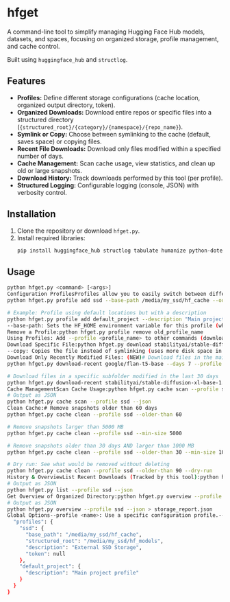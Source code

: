 # hfget

A command-line tool to simplify managing Hugging Face Hub models, datasets, and spaces, focusing on organized storage, profile management, and cache control.

Built using `huggingface_hub` and `structlog`.

## Features

* **Profiles:** Define different storage configurations (cache location, organized output directory, token).
* **Organized Downloads:** Download entire repos or specific files into a structured directory (`{structured_root}/{category}/{namespace}/{repo_name}`).
* **Symlink or Copy:** Choose between symlinking to the cache (default, saves space) or copying files.
* **Recent File Downloads:** Download only files modified within a specified number of days.
* **Cache Management:** Scan cache usage, view statistics, and clean up old or large snapshots.
* **Download History:** Track downloads performed by this tool (per profile).
* **Structured Logging:** Configurable logging (console, JSON) with verbosity control.

## Installation

1.  Clone the repository or download `hfget.py`.
2.  Install required libraries:
    ```bash
    pip install huggingface_hub structlog tabulate humanize python-dotenv # Optional: dotenv for .env file support
    ```

## Usage

```bash
python hfget.py <command> [<args>]
Configuration ProfilesProfiles allow you to easily switch between different storage setups (e.g., SSD vs. NAS, different projects).Add/Update a Profile:# Example: Profile for an external SSD
python hfget.py profile add ssd --base-path /media/my_ssd/hf_cache --out-dir /media/my_ssd/hf_models --description "External SSD Storage" --token hf_YOUR_TOKEN_optional

# Example: Profile using default locations but with a description
python hfget.py profile add default_project --description "Main project profile"
--base-path: Sets the HF_HOME environment variable for this profile (where the cache lives).--out-dir: Sets the root directory for organized downloads.--token: Optionally store an HF token within the profile config (use with caution).Paths support ~ expansion.List Profiles:python hfget.py profile list
Remove a Profile:python hfget.py profile remove old_profile_name
Using Profiles: Add --profile <profile_name> to other commands (download, cache, list, overview). If --profile is omitted, it uses default paths or environment variables.DownloadingDownload Full Repository:python hfget.py download google/flan-t5-base --profile ssd
Download Specific File:python hfget.py download stabilityai/stable-diffusion-xl-base-1.0 --filename text_encoder/model.safetensors --profile ssd --copy
--copy: Copies the file instead of symlinking (uses more disk space in the output dir).Download Subfolder:python hfget.py download sentence-transformers/all-MiniLM-L6-v2 --subfolder data --profile default_project
Download Only Recently Modified Files: (NEW)# Download files in the main branch modified in the last 7 days
python hfget.py download-recent google/flan-t5-base --days 7 --profile ssd

# Download files in a specific subfolder modified in the last 30 days
python hfget.py download-recent stabilityai/stable-diffusion-xl-base-1.0 --days 30 --subfolder scheduler --profile ssd
Cache ManagementScan Cache Usage:python hfget.py cache scan --profile ssd
# Output as JSON
python hfget.py cache scan --profile ssd --json
Clean Cache:# Remove snapshots older than 60 days
python hfget.py cache clean --profile ssd --older-than 60

# Remove snapshots larger than 5000 MB
python hfget.py cache clean --profile ssd --min-size 5000

# Remove snapshots older than 30 days AND larger than 1000 MB
python hfget.py cache clean --profile ssd --older-than 30 --min-size 1000

# Dry run: See what would be removed without deleting
python hfget.py cache clean --profile ssd --older-than 90 --dry-run
History & OverviewList Recent Downloads (Tracked by this tool):python hfget.py list --profile ssd --limit 15
# Output as JSON
python hfget.py list --profile ssd --json
Get Overview of Organized Directory:python hfget.py overview --profile ssd
# Output as JSON
python hfget.py overview --profile ssd --json > storage_report.json
Global Options--profile <name>: Use a specific configuration profile.--verbose or -v: Enable detailed DEBUG logging.--log-format <format>: Set logging format (console, json, structured).--config <path>: Specify a custom path to the config.json file.Configuration FileThe tool stores profiles in ~/.config/hf_organizer/config.json by default. You can specify a different path using the --config argument.Example config.json:{
  "profiles": {
    "ssd": {
      "base_path": "/media/my_ssd/hf_cache",
      "structured_root": "/media/my_ssd/hf_models",
      "description": "External SSD Storage",
      "token": null
    },
    "default_project": {
      "description": "Main project profile"
    }
  }
}
```
